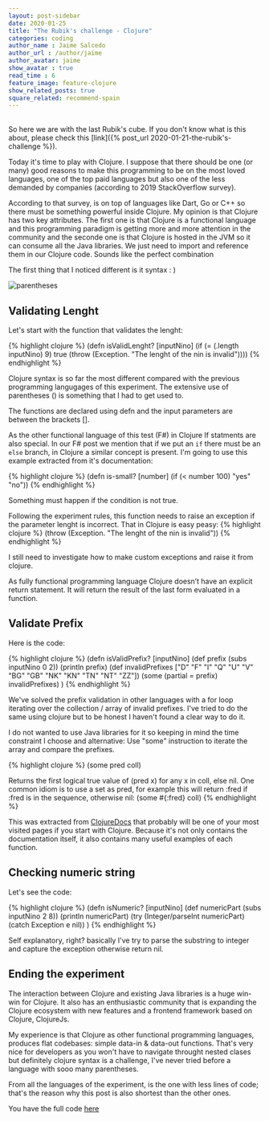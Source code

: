 ```yaml
---
layout: post-sidebar
date: 2020-01-25
title: "The Rubik's challenge - Clojure"
categories: coding
author_name : Jaime Salcedo
author_url : /author/jaime
author_avatar: jaime
show_avatar : true
read_time : 6
feature_image: feature-clojure
show_related_posts: true
square_related: recommend-spain
---
```


<br>
So here we are with the last Rubik's cube. If you don't know what is this about, please check this [link]({% post_url 2020-01-21-the-rubik's-challenge %}).

Today it's time to play with Clojure. I suppose that there should be one (or many) good reasons to make this programming to be on the most loved languages, one of the top paid languages but also one of the less demanded by companies (according to 2019 StackOverflow survey).

According to that survey, is on top of languages like Dart, Go or C++ so there must be something powerful inside Clojure.
My opinion is that Clojure has two key attributes. The first one is that Clojure is a functional language and this programming paradigm is getting more and more attention in the community and the seconde one is that Clojure is hosted in the JVM so it can consume all the Java libraries. We just need to import and reference them in our Clojure code. Sounds like the perfect combination

The first thing that I noticed different is it syntax : )

![parentheses]({{site.url}}/{{site.baseurl}}img/post-assets/clojure.png)

## Validating Lenght

Let's start with the function that validates the lenght:

{% highlight clojure %}
 (defn isValidLenght? [inputNino]
  (if (= (.length inputNino) 9) true (throw (Exception. "The lenght of the nin is invalid"))))
{% endhighlight %}

Clojure syntax is so far the most different compared with the previous programming langugages of this experiment.
The extensive use of parentheses () is something that I had to get used to.

The functions are declared using defn and the input parameters are between the brackets [].

As the other functional language of this test (F#) in Clojure If statments are also special. In our F# post we mention that if we put an `if` there must be an `else` branch, in Clojure a similar concept is present. I'm going to use this example extracted from it's documentation:

{% highlight clojure %}
(defn is-small? [number]
  (if (< number 100) "yes" "no"))
{% endhighlight %}

Something must happen if the condition is not true.

Following the experiment rules, this function needs to raise an exception if the parameter lenght is incorrect.
That in Clojure is easy peasy:
{% highlight clojure %}
(throw (Exception. "The lenght of the nin is invalid"))
{% endhighlight %}

I still need to investigate how to make custom exceptions and raise it from clojure.

As fully functional programming language Clojure doesn’t have an explicit return statement. It will return the result of the last form evaluated in a function.

## Validate Prefix

Here is the code:

{% highlight clojure %}
 (defn isValidPrefix? [inputNino]
    (def prefix (subs inputNino 0 2))
    (println prefix)
    (def invalidPrefixes ["D" "F" "I" "Q" "U" "V" "BG" "GB" "NK" "KN" "TN" "NT" "ZZ"])
    (some (partial = prefix) invalidPrefixes)
 )
{% endhighlight %}

We've solved the prefix validation in other languages with a for loop iterating over the collection / array of invalid prefixes. I've tried to do the same using clojure but to be honest I haven't found a clear way to do it. 

I do not wanted to use Java libraries for it so keeping in mind the time constraint I choose and alternative: Use "some" instruction to iterate the array and compare the prefixes.

{% highlight clojure %}
(some pred coll)

Returns the first logical true value of (pred x) for any x in coll,
else nil.  One common idiom is to use a set as pred, for example
this will return :fred if :fred is in the sequence, otherwise nil:
(some #{:fred} coll)
{% endhighlight %}

This was extracted from [ClojureDocs](https://clojuredocs.org/) that probably will be one of your most visited pages if you start with Clojure.
Because it's not only contains the documentation itself, it also contains many useful examples of each function.

## Checking numeric string

Let's see the code:

{% highlight clojure %}
 (defn isNumeric? [inputNino]
    (def numericPart (subs inputNino 2 8))
    (println numericPart)
    (try (Integer/parseInt numericPart)
    (catch Exception e nil))
 )
{% endhighlight %}

Self explanatory, right? basically I've try to parse the substring to integer and capture the exception otherwise return nil.

## Ending the experiment

The interaction between Clojure and existing Java libraries is a huge win-win for Clojure. It also has an enthusiastic community that is expanding the Clojure ecosystem with new features and a frontend framework based on Clojure, ClojureJs.

My experience is that Clojure as other functional programming languages, produces flat codebases: simple data-in & data-out functions. That's very nice for developers as you won't have to navigate throught nested clases but definitely clojure syntax is a challenge, I've never tried before a language with sooo many parentheses.

From all the languages of the experiment, is the one with less lines of code; that's the reason why this post is also shortest than the other ones.

You have the full code [here](https://gist.github.com/jsalcedo1987/e06775fdaf5a252f0fb8a65c639b14bb)